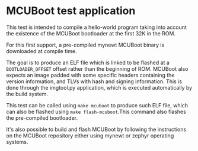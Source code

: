 # MCUBoot test application
This test is intended to compile a hello-world program taking into account
the existence of the MCUBoot bootloader at the first 32K in the ROM.

For this first support, a pre-compiled mynewt MCUBoot binary is downloaded at
compile time.

The goal is to produce an ELF file which is linked to be flashed at a
`BOOTLOADER_OFFSET` offset rather than the beginning of ROM. MCUBoot also
expects an image padded with some specific headers containing the version
information, and TLVs with hash and signing information. This is done through
the imgtool.py application, which is executed automatically by the build
system.

This test can be called using `make mcuboot` to produce such ELF file,
which can also be flashed using `make flash-mcuboot`.This command also flashes
the pre-compiled bootloader.

It's also possible to build and flash MCUBoot by following the instructions on
the MCUBoot repository either using mynewt or zephyr operating systems.
